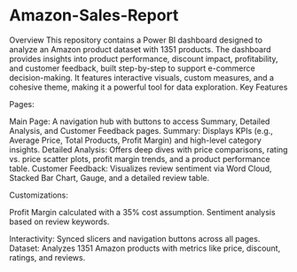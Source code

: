 # Amazon-Sales-Report
Overview
This repository contains a Power BI dashboard designed to analyze an Amazon product dataset with 1351 products. The dashboard provides insights into product performance, discount impact, profitability, and customer feedback, built step-by-step to support e-commerce decision-making. It features interactive visuals, custom measures, and a cohesive theme, making it a powerful tool for data exploration.
Key Features

Pages:

Main Page: A navigation hub with buttons to access Summary, Detailed Analysis, and Customer Feedback pages.
Summary: Displays KPIs (e.g., Average Price, Total Products, Profit Margin) and high-level category insights.
Detailed Analysis: Offers deep dives with price comparisons, rating vs. price scatter plots, profit margin trends, and a product performance table.
Customer Feedback: Visualizes review sentiment via Word Cloud, Stacked Bar Chart, Gauge, and a detailed review table.


Customizations:

Profit Margin calculated with a 35% cost assumption.
Sentiment analysis based on review keywords.


Interactivity: Synced slicers and navigation buttons across all pages.
Dataset: Analyzes 1351 Amazon products with metrics like price, discount, ratings, and reviews.
